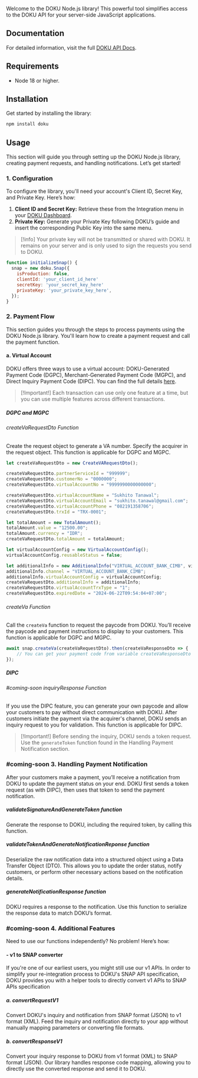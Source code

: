 
Welcome to the DOKU Node.js library! This powerful tool simplifies access to the DOKU API for your server-side JavaScript applications.

## Documentation
For detailed information, visit the full [DOKU API Docs](https://developers.doku.com/accept-payment/direct-api/snap).

## Requirements
- Node 18 or higher.

## Installation
Get started by installing the library:
```sh
npm install doku
```

## Usage
This section will guide you through setting up the DOKU Node.js library, creating payment requests, and handling notifications. Let’s get started!

### 1. Configuration
To configure the library, you'll need your account's Client ID, Secret Key, and Private Key. Here’s how:

1. **Client ID and Secret Key:** Retrieve these from the Integration menu in your [DOKU Dashboard](https://dashboard.doku.com/bo/login).
2. **Private Key:** Generate your Private Key following DOKU’s guide and insert the corresponding Public Key into the same menu.

> [!info]
> Your private key will not be transmitted or shared with DOKU. It remains on your server and is only used to sign the requests you send to DOKU.

```js
function initializeSnap() {
  snap = new doku.Snap({
    isProduction: false,
    clientId: 'your_client_id_here'
    secretKey: 'your_secret_key_here'
    privateKey: 'your_private_key_here',
  });
}
```

### 2. Payment Flow
This section guides you through the steps to process payments using the DOKU Node.js library. You'll learn how to create a payment request and call the payment function.
#### a. Virtual Account
DOKU offers three ways to use a virtual account: DOKU-Generated Payment Code (DGPC), Merchant-Generated Payment Code (MGPC), and Direct Inquiry Payment Code (DIPC). You can find the full details [here](https://developers.doku.com/accept-payment/direct-api/snap/integration-guide/virtual-account).

> [!Important!]
>Each transaction can use only one feature at a time, but you can use multiple features across different transactions.

##### DGPC and MGPC
###### createVaRequestDto Function
Create the request object to generate a VA number. Specify the acquirer in the request object. This function is applicable for DGPC and MGPC.

```js
let createVaRequestDto = new CreateVARequestDto();

createVaRequestDto.partnerServiceId = "999999";
createVaRequestDto.customerNo = "0000000";
createVaRequestDto.virtualAccountNo = "9999990000000000";

createVaRequestDto.virtualAccountName = "Sukhito Tanawal";
createVaRequestDto.virtualAccountEmail = "sukhito.tanawal@gmail.com";
createVaRequestDto.virtualAccountPhone = "082191358706";
createVaRequestDto.trxId = "TRX-0001";

let totalAmount = new TotalAmount();
totalAmount.value = "12500.00";
totalAmount.currency = "IDR";
createVaRequestDto.totalAmount = totalAmount;

let virtualAccountConfig = new VirtualAccountConfig();
virtualAccountConfig.reusableStatus = false;

let additionalInfo = new AdditionalInfo("VIRTUAL_ACCOUNT_BANK_CIMB", virtualAccountConfig);
additionalInfo.channel = "VIRTUAL_ACCOUNT_BANK_CIMB";
additionalInfo.virtualAccountConfig = virtualAccountConfig;
createVaRequestDto.additionalInfo = additionalInfo;
createVaRequestDto.virtualAccountTrxType = "1";
createVaRequestDto.expiredDate = "2024-06-22T09:54:04+07:00";

```

###### createVa Function
Call the `createVa` function to request the paycode from DOKU. You’ll receive the paycode and payment instructions to display to your customers. This function is applicable for DGPC and MGPC.

```js
await snap.createVa(createVaRequestDto).then(createVaResponseDto => {
    // You can get your payment code from variable createVaResponseDto
});
```

##### DIPC
###### #coming-soon inquiryResponse Function
If you use the DIPC feature, you can generate your own paycode and allow your customers to pay without direct communication with DOKU. After customers initiate the payment via the acquirer's channel, DOKU sends an inquiry request to you for validation. This function is applicable for DIPC.

> [!Important!]
>Before sending the inquiry, DOKU sends a token request. Use the `generateToken` function found in the Handling Payment Notification section.

### #coming-soon 3. Handling Payment Notification
After your customers make a payment, you’ll receive a notification from DOKU to update the payment status on your end. DOKU first sends a token request (as with DIPC), then uses that token to send the payment notification.
##### validateSignatureAndGenerateToken function
Generate the response to DOKU, including the required token, by calling this function.

##### validateTokenAndGenerateNotificationReponse function
Deserialize the raw notification data into a structured object using a Data Transfer Object (DTO). This allows you to update the order status, notify customers, or perform other necessary actions based on the notification details.

##### generateNotificationResponse function
DOKU requires a response to the notification. Use this function to serialize the response data to match DOKU’s format.

### #coming-soon 4. Additional Features
Need to use our functions independently? No problem! Here’s how:
#### - v1 to SNAP converter
If you're one of our earliest users, you might still use our v1 APIs. In order to simplify your re-integration process to DOKU's SNAP API specification, DOKU provides you with a helper tools to directly convert v1 APIs to SNAP APIs specification
##### a. convertRequestV1
Convert DOKU's inquiry and notification from SNAP format (JSON) to v1 format (XML). Feed the inquiry and notification directly to your app without manually mapping parameters or converting file formats.
##### b. convertResponseV1
Convert your inquiry response to DOKU from v1 format (XML) to SNAP format (JSON). Our library handles response code mapping, allowing you to directly use the converted response and send it to DOKU.